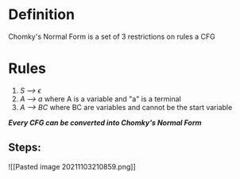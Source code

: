# Definition
Chomky's Normal Form is a set of 3 restrictions on rules a CFG

# Rules
1) *S --> $\epsilon$*
2) *A --> a* where A is a variable and "a" is a terminal
3) *A --> BC* where BC are variables and cannot be the start variable

***Every CFG can be converted into Chomky's Normal Form***


## Steps:
![[Pasted image 20211103210859.png]]


